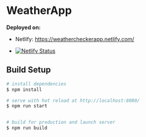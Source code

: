# WeatherApp

**Deployed on:**
- Netlify: https://weathercheckerapp.netlify.com/

- [![Netlify Status](https://api.netlify.com/api/v1/badges/716c0c01-f10c-4b29-bd9c-b1fcd3626608/deploy-status)](https://app.netlify.com/sites/weathercheckerapp/deploys)


## Build Setup

``` bash
# install dependencies
$ npm install

# serve with hot reload at http://localhost:8080/
$ npm run start


# build for production and launch server
$ npm run build

```

